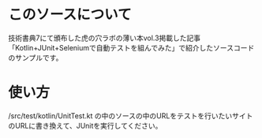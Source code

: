 # このソースについて
技術書典7にて頒布した虎の穴ラボの薄い本vol.3掲載した記事「Kotlin+JUnit+Seleniumで自動テストを組んでみた」で紹介したソースコードのサンプルです。
# 使い方
/src/test/kotlin/UnitTest.kt の中のソースの中のURLをテストを行いたいサイトのURLに書き換えて、JUnitを実行してください。